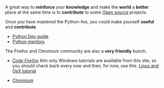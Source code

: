 A great way to **reinforce** your **knowledge** and make the **world** a **better** place at
the same time is to **contribute** to some [Open source](http://en.wikipedia.org/wiki/Open_source) projects.

Once you have mastered the Python-foo, you could make yourself **useful** and **contribute**.
* [Python Dev guide](http://docs.python.org/devguide/)
* [Python mentors](http://pythonmentors.com/)

The Firefox and Chromium community are also a **very friendly** bunch.

* _[Code Firefox](http://codefirefox.com/)_
Atm only Windows tutorials are available from this site, so you should check back every now and then, for now, use this.
[Linux and OsX tutorial](https://developer.mozilla.org/en-US/docs/Simple_Firefox_build/Linux_and_MacOS_build_preparation)

* [Chromium](http://code.google.com/p/chromium/wiki/LinuxBuildInstructions)

